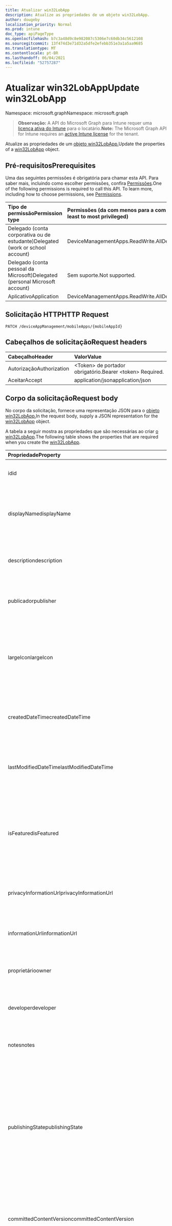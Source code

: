 ```yaml
---
title: Atualizar win32LobApp
description: Atualize as propriedades de um objeto win32LobApp.
author: dougeby
localization_priority: Normal
ms.prod: intune
doc_type: apiPageType
ms.openlocfilehash: b7c3a48d9c8e982087c5306e7c60db34c5612108
ms.sourcegitcommit: 13f474d3e71d32a5dfe2efebb351e3a1a5aa9685
ms.translationtype: MT
ms.contentlocale: pt-BR
ms.lasthandoff: 06/04/2021
ms.locfileid: "52757287"
---
```

# <a name="update-win32lobapp"></a><span data-ttu-id="a6a3b-103">Atualizar win32LobApp</span><span class="sxs-lookup"><span data-stu-id="a6a3b-103">Update win32LobApp</span></span>

<span data-ttu-id="a6a3b-104">Namespace: microsoft.graph</span><span class="sxs-lookup"><span data-stu-id="a6a3b-104">Namespace: microsoft.graph</span></span>

> <span data-ttu-id="a6a3b-105">**Observação:** A API do Microsoft Graph para Intune requer uma [licença ativa do Intune](https://go.microsoft.com/fwlink/?linkid=839381) para o locatário.</span><span class="sxs-lookup"><span data-stu-id="a6a3b-105">**Note:** The Microsoft Graph API for Intune requires an [active Intune license](https://go.microsoft.com/fwlink/?linkid=839381) for the tenant.</span></span>

<span data-ttu-id="a6a3b-106">Atualize as propriedades de um [objeto win32LobApp.](../resources/intune-apps-win32lobapp.md)</span><span class="sxs-lookup"><span data-stu-id="a6a3b-106">Update the properties of a [win32LobApp](../resources/intune-apps-win32lobapp.md) object.</span></span>

## <a name="prerequisites"></a><span data-ttu-id="a6a3b-107">Pré-requisitos</span><span class="sxs-lookup"><span data-stu-id="a6a3b-107">Prerequisites</span></span>
<span data-ttu-id="a6a3b-p101">Uma das seguintes permissões é obrigatória para chamar esta API. Para saber mais, incluindo como escolher permissões, confira [Permissões](/graph/permissions-reference).</span><span class="sxs-lookup"><span data-stu-id="a6a3b-p101">One of the following permissions is required to call this API. To learn more, including how to choose permissions, see [Permissions](/graph/permissions-reference).</span></span>

|<span data-ttu-id="a6a3b-110">Tipo de permissão</span><span class="sxs-lookup"><span data-stu-id="a6a3b-110">Permission type</span></span>|<span data-ttu-id="a6a3b-111">Permissões (da com menos para a com mais privilégios)</span><span class="sxs-lookup"><span data-stu-id="a6a3b-111">Permissions (from least to most privileged)</span></span>|
|:---|:---|
|<span data-ttu-id="a6a3b-112">Delegado (conta corporativa ou de estudante)</span><span class="sxs-lookup"><span data-stu-id="a6a3b-112">Delegated (work or school account)</span></span>|<span data-ttu-id="a6a3b-113">DeviceManagementApps.ReadWrite.All</span><span class="sxs-lookup"><span data-stu-id="a6a3b-113">DeviceManagementApps.ReadWrite.All</span></span>|
|<span data-ttu-id="a6a3b-114">Delegado (conta pessoal da Microsoft)</span><span class="sxs-lookup"><span data-stu-id="a6a3b-114">Delegated (personal Microsoft account)</span></span>|<span data-ttu-id="a6a3b-115">Sem suporte.</span><span class="sxs-lookup"><span data-stu-id="a6a3b-115">Not supported.</span></span>|
|<span data-ttu-id="a6a3b-116">Aplicativo</span><span class="sxs-lookup"><span data-stu-id="a6a3b-116">Application</span></span>|<span data-ttu-id="a6a3b-117">DeviceManagementApps.ReadWrite.All</span><span class="sxs-lookup"><span data-stu-id="a6a3b-117">DeviceManagementApps.ReadWrite.All</span></span>|

## <a name="http-request"></a><span data-ttu-id="a6a3b-118">Solicitação HTTP</span><span class="sxs-lookup"><span data-stu-id="a6a3b-118">HTTP Request</span></span>
<!-- {
  "blockType": "ignored"
}
-->
``` http
PATCH /deviceAppManagement/mobileApps/{mobileAppId}
```

## <a name="request-headers"></a><span data-ttu-id="a6a3b-119">Cabeçalhos de solicitação</span><span class="sxs-lookup"><span data-stu-id="a6a3b-119">Request headers</span></span>
|<span data-ttu-id="a6a3b-120">Cabeçalho</span><span class="sxs-lookup"><span data-stu-id="a6a3b-120">Header</span></span>|<span data-ttu-id="a6a3b-121">Valor</span><span class="sxs-lookup"><span data-stu-id="a6a3b-121">Value</span></span>|
|:---|:---|
|<span data-ttu-id="a6a3b-122">Autorização</span><span class="sxs-lookup"><span data-stu-id="a6a3b-122">Authorization</span></span>|<span data-ttu-id="a6a3b-123">&lt;Token&gt; de portador obrigatório.</span><span class="sxs-lookup"><span data-stu-id="a6a3b-123">Bearer &lt;token&gt; Required.</span></span>|
|<span data-ttu-id="a6a3b-124">Aceitar</span><span class="sxs-lookup"><span data-stu-id="a6a3b-124">Accept</span></span>|<span data-ttu-id="a6a3b-125">application/json</span><span class="sxs-lookup"><span data-stu-id="a6a3b-125">application/json</span></span>|

## <a name="request-body"></a><span data-ttu-id="a6a3b-126">Corpo da solicitação</span><span class="sxs-lookup"><span data-stu-id="a6a3b-126">Request body</span></span>
<span data-ttu-id="a6a3b-127">No corpo da solicitação, fornece uma representação JSON para o [objeto win32LobApp.](../resources/intune-apps-win32lobapp.md)</span><span class="sxs-lookup"><span data-stu-id="a6a3b-127">In the request body, supply a JSON representation for the [win32LobApp](../resources/intune-apps-win32lobapp.md) object.</span></span>

<span data-ttu-id="a6a3b-128">A tabela a seguir mostra as propriedades que são necessárias ao criar [o win32LobApp](../resources/intune-apps-win32lobapp.md).</span><span class="sxs-lookup"><span data-stu-id="a6a3b-128">The following table shows the properties that are required when you create the [win32LobApp](../resources/intune-apps-win32lobapp.md).</span></span>

|<span data-ttu-id="a6a3b-129">Propriedade</span><span class="sxs-lookup"><span data-stu-id="a6a3b-129">Property</span></span>|<span data-ttu-id="a6a3b-130">Tipo</span><span class="sxs-lookup"><span data-stu-id="a6a3b-130">Type</span></span>|<span data-ttu-id="a6a3b-131">Descrição</span><span class="sxs-lookup"><span data-stu-id="a6a3b-131">Description</span></span>|
|:---|:---|:---|
|<span data-ttu-id="a6a3b-132">id</span><span class="sxs-lookup"><span data-stu-id="a6a3b-132">id</span></span>|<span data-ttu-id="a6a3b-133">String</span><span class="sxs-lookup"><span data-stu-id="a6a3b-133">String</span></span>|<span data-ttu-id="a6a3b-134">Chave da entidade.</span><span class="sxs-lookup"><span data-stu-id="a6a3b-134">Key of the entity.</span></span> <span data-ttu-id="a6a3b-135">Herdado de [mobileApp](../resources/intune-apps-mobileapp.md)</span><span class="sxs-lookup"><span data-stu-id="a6a3b-135">Inherited from [mobileApp](../resources/intune-apps-mobileapp.md)</span></span>|
|<span data-ttu-id="a6a3b-136">displayName</span><span class="sxs-lookup"><span data-stu-id="a6a3b-136">displayName</span></span>|<span data-ttu-id="a6a3b-137">String</span><span class="sxs-lookup"><span data-stu-id="a6a3b-137">String</span></span>|<span data-ttu-id="a6a3b-138">O título do aplicativo importado ou definido pelo administrador.</span><span class="sxs-lookup"><span data-stu-id="a6a3b-138">The admin provided or imported title of the app.</span></span> <span data-ttu-id="a6a3b-139">Herdado de [mobileApp](../resources/intune-apps-mobileapp.md)</span><span class="sxs-lookup"><span data-stu-id="a6a3b-139">Inherited from [mobileApp](../resources/intune-apps-mobileapp.md)</span></span>|
|<span data-ttu-id="a6a3b-140">description</span><span class="sxs-lookup"><span data-stu-id="a6a3b-140">description</span></span>|<span data-ttu-id="a6a3b-141">String</span><span class="sxs-lookup"><span data-stu-id="a6a3b-141">String</span></span>|<span data-ttu-id="a6a3b-142">A descrição do aplicativo.</span><span class="sxs-lookup"><span data-stu-id="a6a3b-142">The description of the app.</span></span> <span data-ttu-id="a6a3b-143">Herdado de [mobileApp](../resources/intune-apps-mobileapp.md)</span><span class="sxs-lookup"><span data-stu-id="a6a3b-143">Inherited from [mobileApp](../resources/intune-apps-mobileapp.md)</span></span>|
|<span data-ttu-id="a6a3b-144">publicador</span><span class="sxs-lookup"><span data-stu-id="a6a3b-144">publisher</span></span>|<span data-ttu-id="a6a3b-145">String</span><span class="sxs-lookup"><span data-stu-id="a6a3b-145">String</span></span>|<span data-ttu-id="a6a3b-146">O publicador do aplicativo.</span><span class="sxs-lookup"><span data-stu-id="a6a3b-146">The publisher of the app.</span></span> <span data-ttu-id="a6a3b-147">Herdado de [mobileApp](../resources/intune-apps-mobileapp.md)</span><span class="sxs-lookup"><span data-stu-id="a6a3b-147">Inherited from [mobileApp](../resources/intune-apps-mobileapp.md)</span></span>|
|<span data-ttu-id="a6a3b-148">largeIcon</span><span class="sxs-lookup"><span data-stu-id="a6a3b-148">largeIcon</span></span>|[<span data-ttu-id="a6a3b-149">mimeContent</span><span class="sxs-lookup"><span data-stu-id="a6a3b-149">mimeContent</span></span>](../resources/intune-shared-mimecontent.md)|<span data-ttu-id="a6a3b-150">O ícone grande, a ser exibido nos detalhes do aplicativo e usado para o carregamento do ícone.</span><span class="sxs-lookup"><span data-stu-id="a6a3b-150">The large icon, to be displayed in the app details and used for upload of the icon.</span></span> <span data-ttu-id="a6a3b-151">Herdado de [mobileApp](../resources/intune-apps-mobileapp.md)</span><span class="sxs-lookup"><span data-stu-id="a6a3b-151">Inherited from [mobileApp](../resources/intune-apps-mobileapp.md)</span></span>|
|<span data-ttu-id="a6a3b-152">createdDateTime</span><span class="sxs-lookup"><span data-stu-id="a6a3b-152">createdDateTime</span></span>|<span data-ttu-id="a6a3b-153">DateTimeOffset</span><span class="sxs-lookup"><span data-stu-id="a6a3b-153">DateTimeOffset</span></span>|<span data-ttu-id="a6a3b-154">A data e a hora da criação do aplicativo.</span><span class="sxs-lookup"><span data-stu-id="a6a3b-154">The date and time the app was created.</span></span> <span data-ttu-id="a6a3b-155">Herdado de [mobileApp](../resources/intune-apps-mobileapp.md)</span><span class="sxs-lookup"><span data-stu-id="a6a3b-155">Inherited from [mobileApp](../resources/intune-apps-mobileapp.md)</span></span>|
|<span data-ttu-id="a6a3b-156">lastModifiedDateTime</span><span class="sxs-lookup"><span data-stu-id="a6a3b-156">lastModifiedDateTime</span></span>|<span data-ttu-id="a6a3b-157">DateTimeOffset</span><span class="sxs-lookup"><span data-stu-id="a6a3b-157">DateTimeOffset</span></span>|<span data-ttu-id="a6a3b-158">A data e a hora que o aplicativo foi modificado pela última vez.</span><span class="sxs-lookup"><span data-stu-id="a6a3b-158">The date and time the app was last modified.</span></span> <span data-ttu-id="a6a3b-159">Herdado de [mobileApp](../resources/intune-apps-mobileapp.md)</span><span class="sxs-lookup"><span data-stu-id="a6a3b-159">Inherited from [mobileApp](../resources/intune-apps-mobileapp.md)</span></span>|
|<span data-ttu-id="a6a3b-160">isFeatured</span><span class="sxs-lookup"><span data-stu-id="a6a3b-160">isFeatured</span></span>|<span data-ttu-id="a6a3b-161">Boolean</span><span class="sxs-lookup"><span data-stu-id="a6a3b-161">Boolean</span></span>|<span data-ttu-id="a6a3b-162">O valor que indica se o aplicativo está marcado como em destaque pelo administrador. Herdado de [mobileApp](../resources/intune-apps-mobileapp.md)</span><span class="sxs-lookup"><span data-stu-id="a6a3b-162">The value indicating whether the app is marked as featured by the admin. Inherited from [mobileApp](../resources/intune-apps-mobileapp.md)</span></span>|
|<span data-ttu-id="a6a3b-163">privacyInformationUrl</span><span class="sxs-lookup"><span data-stu-id="a6a3b-163">privacyInformationUrl</span></span>|<span data-ttu-id="a6a3b-164">String</span><span class="sxs-lookup"><span data-stu-id="a6a3b-164">String</span></span>|<span data-ttu-id="a6a3b-165">A URL da declaração de privacidade.</span><span class="sxs-lookup"><span data-stu-id="a6a3b-165">The privacy statement Url.</span></span> <span data-ttu-id="a6a3b-166">Herdado de [mobileApp](../resources/intune-apps-mobileapp.md)</span><span class="sxs-lookup"><span data-stu-id="a6a3b-166">Inherited from [mobileApp](../resources/intune-apps-mobileapp.md)</span></span>|
|<span data-ttu-id="a6a3b-167">informationUrl</span><span class="sxs-lookup"><span data-stu-id="a6a3b-167">informationUrl</span></span>|<span data-ttu-id="a6a3b-168">String</span><span class="sxs-lookup"><span data-stu-id="a6a3b-168">String</span></span>|<span data-ttu-id="a6a3b-169">A URL de informações adicionais.</span><span class="sxs-lookup"><span data-stu-id="a6a3b-169">The more information Url.</span></span> <span data-ttu-id="a6a3b-170">Herdado de [mobileApp](../resources/intune-apps-mobileapp.md)</span><span class="sxs-lookup"><span data-stu-id="a6a3b-170">Inherited from [mobileApp](../resources/intune-apps-mobileapp.md)</span></span>|
|<span data-ttu-id="a6a3b-171">proprietário</span><span class="sxs-lookup"><span data-stu-id="a6a3b-171">owner</span></span>|<span data-ttu-id="a6a3b-172">String</span><span class="sxs-lookup"><span data-stu-id="a6a3b-172">String</span></span>|<span data-ttu-id="a6a3b-173">O proprietário do conteúdo.</span><span class="sxs-lookup"><span data-stu-id="a6a3b-173">The owner of the app.</span></span> <span data-ttu-id="a6a3b-174">Herdado de [mobileApp](../resources/intune-apps-mobileapp.md)</span><span class="sxs-lookup"><span data-stu-id="a6a3b-174">Inherited from [mobileApp](../resources/intune-apps-mobileapp.md)</span></span>|
|<span data-ttu-id="a6a3b-175">developer</span><span class="sxs-lookup"><span data-stu-id="a6a3b-175">developer</span></span>|<span data-ttu-id="a6a3b-176">String</span><span class="sxs-lookup"><span data-stu-id="a6a3b-176">String</span></span>|<span data-ttu-id="a6a3b-177">O desenvolvedor do aplicativo.</span><span class="sxs-lookup"><span data-stu-id="a6a3b-177">The developer of the app.</span></span> <span data-ttu-id="a6a3b-178">Herdado de [mobileApp](../resources/intune-apps-mobileapp.md)</span><span class="sxs-lookup"><span data-stu-id="a6a3b-178">Inherited from [mobileApp](../resources/intune-apps-mobileapp.md)</span></span>|
|<span data-ttu-id="a6a3b-179">notes</span><span class="sxs-lookup"><span data-stu-id="a6a3b-179">notes</span></span>|<span data-ttu-id="a6a3b-180">String</span><span class="sxs-lookup"><span data-stu-id="a6a3b-180">String</span></span>|<span data-ttu-id="a6a3b-181">Anotações do aplicativo.</span><span class="sxs-lookup"><span data-stu-id="a6a3b-181">Notes for the app.</span></span> <span data-ttu-id="a6a3b-182">Herdado de [mobileApp](../resources/intune-apps-mobileapp.md)</span><span class="sxs-lookup"><span data-stu-id="a6a3b-182">Inherited from [mobileApp](../resources/intune-apps-mobileapp.md)</span></span>|
|<span data-ttu-id="a6a3b-183">publishingState</span><span class="sxs-lookup"><span data-stu-id="a6a3b-183">publishingState</span></span>|[<span data-ttu-id="a6a3b-184">mobileAppPublishingState</span><span class="sxs-lookup"><span data-stu-id="a6a3b-184">mobileAppPublishingState</span></span>](../resources/intune-apps-mobileapppublishingstate.md)|<span data-ttu-id="a6a3b-185">O estado de publicação do aplicativo.</span><span class="sxs-lookup"><span data-stu-id="a6a3b-185">The publishing state for the app.</span></span> <span data-ttu-id="a6a3b-186">O aplicativo não pode ser assinado, a menos que ele seja publicado.</span><span class="sxs-lookup"><span data-stu-id="a6a3b-186">The app cannot be assigned unless the app is published.</span></span> <span data-ttu-id="a6a3b-187">Herdado de [mobileApp](../resources/intune-apps-mobileapp.md).</span><span class="sxs-lookup"><span data-stu-id="a6a3b-187">Inherited from [mobileApp](../resources/intune-apps-mobileapp.md).</span></span> <span data-ttu-id="a6a3b-188">Os valores possíveis são: `notPublished`, `processing`, `published`.</span><span class="sxs-lookup"><span data-stu-id="a6a3b-188">Possible values are: `notPublished`, `processing`, `published`.</span></span>|
|<span data-ttu-id="a6a3b-189">committedContentVersion</span><span class="sxs-lookup"><span data-stu-id="a6a3b-189">committedContentVersion</span></span>|<span data-ttu-id="a6a3b-190">String</span><span class="sxs-lookup"><span data-stu-id="a6a3b-190">String</span></span>|<span data-ttu-id="a6a3b-191">A versão do conteúdo interno confirmado.</span><span class="sxs-lookup"><span data-stu-id="a6a3b-191">The internal committed content version.</span></span> <span data-ttu-id="a6a3b-192">Herdado de [mobileLobApp](../resources/intune-apps-mobilelobapp.md)</span><span class="sxs-lookup"><span data-stu-id="a6a3b-192">Inherited from [mobileLobApp](../resources/intune-apps-mobilelobapp.md)</span></span>|
|<span data-ttu-id="a6a3b-193">fileName</span><span class="sxs-lookup"><span data-stu-id="a6a3b-193">fileName</span></span>|<span data-ttu-id="a6a3b-194">String</span><span class="sxs-lookup"><span data-stu-id="a6a3b-194">String</span></span>|<span data-ttu-id="a6a3b-195">O nome do arquivo do aplicativo Lob principal.</span><span class="sxs-lookup"><span data-stu-id="a6a3b-195">The name of the main Lob application file.</span></span> <span data-ttu-id="a6a3b-196">Herdado de [mobileLobApp](../resources/intune-apps-mobilelobapp.md)</span><span class="sxs-lookup"><span data-stu-id="a6a3b-196">Inherited from [mobileLobApp](../resources/intune-apps-mobilelobapp.md)</span></span>|
|<span data-ttu-id="a6a3b-197">size</span><span class="sxs-lookup"><span data-stu-id="a6a3b-197">size</span></span>|<span data-ttu-id="a6a3b-198">Int64</span><span class="sxs-lookup"><span data-stu-id="a6a3b-198">Int64</span></span>|<span data-ttu-id="a6a3b-199">O tamanho total, incluindo todos os arquivos carregados.</span><span class="sxs-lookup"><span data-stu-id="a6a3b-199">The total size, including all uploaded files.</span></span> <span data-ttu-id="a6a3b-200">Herdado de [mobileLobApp](../resources/intune-apps-mobilelobapp.md)</span><span class="sxs-lookup"><span data-stu-id="a6a3b-200">Inherited from [mobileLobApp](../resources/intune-apps-mobilelobapp.md)</span></span>|
|<span data-ttu-id="a6a3b-201">installCommandLine</span><span class="sxs-lookup"><span data-stu-id="a6a3b-201">installCommandLine</span></span>|<span data-ttu-id="a6a3b-202">String</span><span class="sxs-lookup"><span data-stu-id="a6a3b-202">String</span></span>|<span data-ttu-id="a6a3b-203">A linha de comando para instalar este aplicativo</span><span class="sxs-lookup"><span data-stu-id="a6a3b-203">The command line to install this app</span></span>|
|<span data-ttu-id="a6a3b-204">uninstallCommandLine</span><span class="sxs-lookup"><span data-stu-id="a6a3b-204">uninstallCommandLine</span></span>|<span data-ttu-id="a6a3b-205">String</span><span class="sxs-lookup"><span data-stu-id="a6a3b-205">String</span></span>|<span data-ttu-id="a6a3b-206">A linha de comando para desinstalar esse aplicativo</span><span class="sxs-lookup"><span data-stu-id="a6a3b-206">The command line to uninstall this app</span></span>|
|<span data-ttu-id="a6a3b-207">applicableArchitectures</span><span class="sxs-lookup"><span data-stu-id="a6a3b-207">applicableArchitectures</span></span>|[<span data-ttu-id="a6a3b-208">windowsArchitecture</span><span class="sxs-lookup"><span data-stu-id="a6a3b-208">windowsArchitecture</span></span>](../resources/intune-apps-windowsarchitecture.md)|<span data-ttu-id="a6a3b-209">As arquiteturas do Windows nas quais este aplicativo pode ser executado.</span><span class="sxs-lookup"><span data-stu-id="a6a3b-209">The Windows architecture(s) for which this app can run on.</span></span> <span data-ttu-id="a6a3b-210">Os valores possíveis são: `none`, `x86`, `x64`, `arm`, `neutral`.</span><span class="sxs-lookup"><span data-stu-id="a6a3b-210">Possible values are: `none`, `x86`, `x64`, `arm`, `neutral`.</span></span>|
|<span data-ttu-id="a6a3b-211">minimumFreeDiskSpaceInMB</span><span class="sxs-lookup"><span data-stu-id="a6a3b-211">minimumFreeDiskSpaceInMB</span></span>|<span data-ttu-id="a6a3b-212">Int32</span><span class="sxs-lookup"><span data-stu-id="a6a3b-212">Int32</span></span>|<span data-ttu-id="a6a3b-213">O valor do espaço em disco gratuito mínimo necessário para instalar este aplicativo.</span><span class="sxs-lookup"><span data-stu-id="a6a3b-213">The value for the minimum free disk space which is required to install this app.</span></span>|
|<span data-ttu-id="a6a3b-214">minimumMemoryInMB</span><span class="sxs-lookup"><span data-stu-id="a6a3b-214">minimumMemoryInMB</span></span>|<span data-ttu-id="a6a3b-215">Int32</span><span class="sxs-lookup"><span data-stu-id="a6a3b-215">Int32</span></span>|<span data-ttu-id="a6a3b-216">O valor da memória física mínima necessária para instalar esse aplicativo.</span><span class="sxs-lookup"><span data-stu-id="a6a3b-216">The value for the minimum physical memory which is required to install this app.</span></span>|
|<span data-ttu-id="a6a3b-217">minimumNumberOfProcessors</span><span class="sxs-lookup"><span data-stu-id="a6a3b-217">minimumNumberOfProcessors</span></span>|<span data-ttu-id="a6a3b-218">Int32</span><span class="sxs-lookup"><span data-stu-id="a6a3b-218">Int32</span></span>|<span data-ttu-id="a6a3b-219">O valor do número mínimo de processadores necessário para instalar esse aplicativo.</span><span class="sxs-lookup"><span data-stu-id="a6a3b-219">The value for the minimum number of processors which is required to install this app.</span></span>|
|<span data-ttu-id="a6a3b-220">minimumCpuSpeedInMHz</span><span class="sxs-lookup"><span data-stu-id="a6a3b-220">minimumCpuSpeedInMHz</span></span>|<span data-ttu-id="a6a3b-221">Int32</span><span class="sxs-lookup"><span data-stu-id="a6a3b-221">Int32</span></span>|<span data-ttu-id="a6a3b-222">O valor da velocidade mínima da CPU necessária para instalar este aplicativo.</span><span class="sxs-lookup"><span data-stu-id="a6a3b-222">The value for the minimum CPU speed which is required to install this app.</span></span>|
|<span data-ttu-id="a6a3b-223">rules</span><span class="sxs-lookup"><span data-stu-id="a6a3b-223">rules</span></span>|<span data-ttu-id="a6a3b-224">[Coleção win32LobAppRule](../resources/intune-apps-win32lobapprule.md)</span><span class="sxs-lookup"><span data-stu-id="a6a3b-224">[win32LobAppRule](../resources/intune-apps-win32lobapprule.md) collection</span></span>|<span data-ttu-id="a6a3b-225">As regras de detecção e requisitos para este aplicativo.</span><span class="sxs-lookup"><span data-stu-id="a6a3b-225">The detection and requirement rules for this app.</span></span>|
|<span data-ttu-id="a6a3b-226">installExperience</span><span class="sxs-lookup"><span data-stu-id="a6a3b-226">installExperience</span></span>|[<span data-ttu-id="a6a3b-227">win32LobAppInstallExperience</span><span class="sxs-lookup"><span data-stu-id="a6a3b-227">win32LobAppInstallExperience</span></span>](../resources/intune-apps-win32lobappinstallexperience.md)|<span data-ttu-id="a6a3b-228">A experiência de instalação deste aplicativo.</span><span class="sxs-lookup"><span data-stu-id="a6a3b-228">The install experience for this app.</span></span>|
|<span data-ttu-id="a6a3b-229">returnCodes</span><span class="sxs-lookup"><span data-stu-id="a6a3b-229">returnCodes</span></span>|<span data-ttu-id="a6a3b-230">[Coleção win32LobAppReturnCode](../resources/intune-apps-win32lobappreturncode.md)</span><span class="sxs-lookup"><span data-stu-id="a6a3b-230">[win32LobAppReturnCode](../resources/intune-apps-win32lobappreturncode.md) collection</span></span>|<span data-ttu-id="a6a3b-231">Os códigos de retorno para o comportamento pós-instalação.</span><span class="sxs-lookup"><span data-stu-id="a6a3b-231">The return codes for post installation behavior.</span></span>|
|<span data-ttu-id="a6a3b-232">msiInformation</span><span class="sxs-lookup"><span data-stu-id="a6a3b-232">msiInformation</span></span>|[<span data-ttu-id="a6a3b-233">win32LobAppMsiInformation</span><span class="sxs-lookup"><span data-stu-id="a6a3b-233">win32LobAppMsiInformation</span></span>](../resources/intune-apps-win32lobappmsiinformation.md)|<span data-ttu-id="a6a3b-234">O MSI detalha se esse aplicativo Win32 é um aplicativo MSI.</span><span class="sxs-lookup"><span data-stu-id="a6a3b-234">The MSI details if this Win32 app is an MSI app.</span></span>|
|<span data-ttu-id="a6a3b-235">setupFilePath</span><span class="sxs-lookup"><span data-stu-id="a6a3b-235">setupFilePath</span></span>|<span data-ttu-id="a6a3b-236">String</span><span class="sxs-lookup"><span data-stu-id="a6a3b-236">String</span></span>|<span data-ttu-id="a6a3b-237">O caminho relativo do arquivo de instalação no pacote Win32LobApp criptografado.</span><span class="sxs-lookup"><span data-stu-id="a6a3b-237">The relative path of the setup file in the encrypted Win32LobApp package.</span></span>|
|<span data-ttu-id="a6a3b-238">minimumSupportedWindowsRelease</span><span class="sxs-lookup"><span data-stu-id="a6a3b-238">minimumSupportedWindowsRelease</span></span>|<span data-ttu-id="a6a3b-239">String</span><span class="sxs-lookup"><span data-stu-id="a6a3b-239">String</span></span>|<span data-ttu-id="a6a3b-240">O valor da versão mínima com suporte do Windows.</span><span class="sxs-lookup"><span data-stu-id="a6a3b-240">The value for the minimum supported windows release.</span></span>|



## <a name="response"></a><span data-ttu-id="a6a3b-241">Resposta</span><span class="sxs-lookup"><span data-stu-id="a6a3b-241">Response</span></span>
<span data-ttu-id="a6a3b-242">Se tiver êxito, este método retornará um código de resposta e um `200 OK` [objeto win32LobApp](../resources/intune-apps-win32lobapp.md) atualizado no corpo da resposta.</span><span class="sxs-lookup"><span data-stu-id="a6a3b-242">If successful, this method returns a `200 OK` response code and an updated [win32LobApp](../resources/intune-apps-win32lobapp.md) object in the response body.</span></span>

## <a name="example"></a><span data-ttu-id="a6a3b-243">Exemplo</span><span class="sxs-lookup"><span data-stu-id="a6a3b-243">Example</span></span>

### <a name="request"></a><span data-ttu-id="a6a3b-244">Solicitação</span><span class="sxs-lookup"><span data-stu-id="a6a3b-244">Request</span></span>
<span data-ttu-id="a6a3b-245">Este é um exemplo da solicitação.</span><span class="sxs-lookup"><span data-stu-id="a6a3b-245">Here is an example of the request.</span></span>
``` http
PATCH https://graph.microsoft.com/v1.0/deviceAppManagement/mobileApps/{mobileAppId}
Content-type: application/json
Content-length: 2134

{
  "@odata.type": "#microsoft.graph.win32LobApp",
  "displayName": "Display Name value",
  "description": "Description value",
  "publisher": "Publisher value",
  "largeIcon": {
    "@odata.type": "microsoft.graph.mimeContent",
    "type": "Type value",
    "value": "dmFsdWU="
  },
  "isFeatured": true,
  "privacyInformationUrl": "https://example.com/privacyInformationUrl/",
  "informationUrl": "https://example.com/informationUrl/",
  "owner": "Owner value",
  "developer": "Developer value",
  "notes": "Notes value",
  "publishingState": "processing",
  "committedContentVersion": "Committed Content Version value",
  "fileName": "File Name value",
  "size": 4,
  "installCommandLine": "Install Command Line value",
  "uninstallCommandLine": "Uninstall Command Line value",
  "applicableArchitectures": "x86",
  "minimumFreeDiskSpaceInMB": 8,
  "minimumMemoryInMB": 1,
  "minimumNumberOfProcessors": 9,
  "minimumCpuSpeedInMHz": 4,
  "rules": [
    {
      "@odata.type": "microsoft.graph.win32LobAppRegistryRule",
      "ruleType": "requirement",
      "check32BitOn64System": true,
      "keyPath": "Key Path value",
      "valueName": "Value Name value",
      "operationType": "exists",
      "operator": "equal",
      "comparisonValue": "Comparison Value value"
    }
  ],
  "installExperience": {
    "@odata.type": "microsoft.graph.win32LobAppInstallExperience",
    "runAsAccount": "user",
    "deviceRestartBehavior": "allow"
  },
  "returnCodes": [
    {
      "@odata.type": "microsoft.graph.win32LobAppReturnCode",
      "returnCode": 10,
      "type": "success"
    }
  ],
  "msiInformation": {
    "@odata.type": "microsoft.graph.win32LobAppMsiInformation",
    "productCode": "Product Code value",
    "productVersion": "Product Version value",
    "upgradeCode": "Upgrade Code value",
    "requiresReboot": true,
    "packageType": "perUser",
    "productName": "Product Name value",
    "publisher": "Publisher value"
  },
  "setupFilePath": "Setup File Path value",
  "minimumSupportedWindowsRelease": "Minimum Supported Windows Release value"
}
```

### <a name="response"></a><span data-ttu-id="a6a3b-246">Resposta</span><span class="sxs-lookup"><span data-stu-id="a6a3b-246">Response</span></span>
<span data-ttu-id="a6a3b-p119">Veja a seguir um exemplo da resposta. Observação: o objeto response mostrado aqui pode estar truncado por motivos de concisão. Todas as propriedades serão retornadas de uma chamada real.</span><span class="sxs-lookup"><span data-stu-id="a6a3b-p119">Here is an example of the response. Note: The response object shown here may be truncated for brevity. All of the properties will be returned from an actual call.</span></span>
``` http
HTTP/1.1 200 OK
Content-Type: application/json
Content-Length: 2306

{
  "@odata.type": "#microsoft.graph.win32LobApp",
  "id": "9607b530-b530-9607-30b5-079630b50796",
  "displayName": "Display Name value",
  "description": "Description value",
  "publisher": "Publisher value",
  "largeIcon": {
    "@odata.type": "microsoft.graph.mimeContent",
    "type": "Type value",
    "value": "dmFsdWU="
  },
  "createdDateTime": "2017-01-01T00:02:43.5775965-08:00",
  "lastModifiedDateTime": "2017-01-01T00:00:35.1329464-08:00",
  "isFeatured": true,
  "privacyInformationUrl": "https://example.com/privacyInformationUrl/",
  "informationUrl": "https://example.com/informationUrl/",
  "owner": "Owner value",
  "developer": "Developer value",
  "notes": "Notes value",
  "publishingState": "processing",
  "committedContentVersion": "Committed Content Version value",
  "fileName": "File Name value",
  "size": 4,
  "installCommandLine": "Install Command Line value",
  "uninstallCommandLine": "Uninstall Command Line value",
  "applicableArchitectures": "x86",
  "minimumFreeDiskSpaceInMB": 8,
  "minimumMemoryInMB": 1,
  "minimumNumberOfProcessors": 9,
  "minimumCpuSpeedInMHz": 4,
  "rules": [
    {
      "@odata.type": "microsoft.graph.win32LobAppRegistryRule",
      "ruleType": "requirement",
      "check32BitOn64System": true,
      "keyPath": "Key Path value",
      "valueName": "Value Name value",
      "operationType": "exists",
      "operator": "equal",
      "comparisonValue": "Comparison Value value"
    }
  ],
  "installExperience": {
    "@odata.type": "microsoft.graph.win32LobAppInstallExperience",
    "runAsAccount": "user",
    "deviceRestartBehavior": "allow"
  },
  "returnCodes": [
    {
      "@odata.type": "microsoft.graph.win32LobAppReturnCode",
      "returnCode": 10,
      "type": "success"
    }
  ],
  "msiInformation": {
    "@odata.type": "microsoft.graph.win32LobAppMsiInformation",
    "productCode": "Product Code value",
    "productVersion": "Product Version value",
    "upgradeCode": "Upgrade Code value",
    "requiresReboot": true,
    "packageType": "perUser",
    "productName": "Product Name value",
    "publisher": "Publisher value"
  },
  "setupFilePath": "Setup File Path value",
  "minimumSupportedWindowsRelease": "Minimum Supported Windows Release value"
}
```




